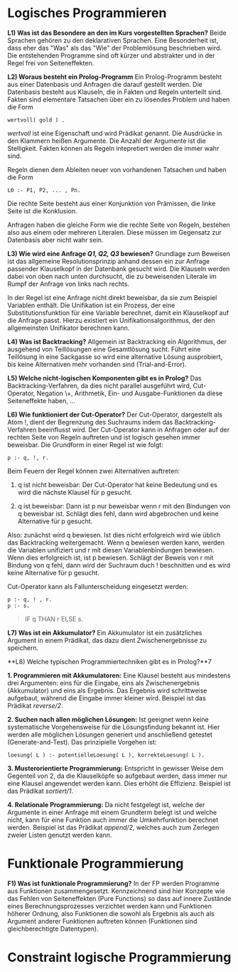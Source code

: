 # Logisches Programmieren

**L1) Was ist das Besondere an den im Kurs vorgestellten Sprachen?**
Beide Sprachen gehören zu den deklarativen Sprachen. Eine Besonderheit ist, dass eher das "Was" als das "Wie" der Problemlösung beschrieben wird. Die entstehenden Programme sind oft kürzer und abstrakter und in der Regel frei von Seiteneffekten.

**L2) Woraus besteht ein Prolog-Programm**
Ein Prolog-Programm besteht aus einer Datenbasis und Anfragen die darauf gestellt werden. Die Datenbasis besteht aus Klauseln, die in Fakten und Regeln unterteilt sind. Fakten sind elementare Tatsachen über ein zu lösendes Problem und haben die Form

	wertvoll( gold ) .

*wertvoll* ist eine Eigenschaft und wird Prädikat genannt. Die Ausdrücke in den Klammern heißen Argumente. Die Anzahl der Argumente ist die Stelligkeit. Fakten können als Regeln intepretiert werden die immer wahr sind.

Regeln dienen dem Ableiten neuer von vorhandenen Tatsachen und haben die Form

	L0 :- P1, P2, ... , Pn.

Die rechte Seite besteht aus einer Konjunktion von Prämissen, die linke Seite ist die Konklusion.

Anfragen haben die gleiche Form wie die rechte Seite von Regeln, bestehen also aus einem oder mehreren Literalen. Diese müssen im Gegensatz zur Datenbasis aber nicht wahr sein.

**L3) Wie wird eine Anfrage *Q1, Q2, Q3* bewiesen?**
Grundlage zum Beweisen ist das allgemeine Resolutionsprinzip anhand dessen ein zur Anfrage passender Klauselkopf in der Datenbank gesucht wird. Die Klauseln werden dabei von oben nach unten durchsucht, die zu beweisenden Literale im Rumpf der Anfrage von links nach rechts.

In der Regel ist eine Anfrage nicht direkt beweisbar, da sie zum Beispiel Variablen enthält. Die Unifikation ist ein Prozess, der eine Substitutionsfunktion für eine Variable berechnet, damit ein Klauselkopf auf die Anfrage passt. Hierzu existiert ein Unifikationsalgorithmus, der den allgemeinsten Unifikator berechnen kann.

**L4) Was ist Backtracking?**
Allgemein ist Backtracking ein Algorithmus, der ausgehend von Teillösungen eine Gesamtlösung sucht. Führt eine Teillösung in eine Sackgasse so wird eine alternative Lösung ausprobiert, bis keine Alternativen mehr vorhanden sind (Trial-and-Error).

**L5) Welche nicht-logischen Komponenten gibt es in Prolog?**
Das Backtracking-Verfahren, da dies nicht parallel ausgeführt wird, Cut-Operator, Negation \\+, Arithmetik, Ein- und Ausgabe-Funktionen da diese Seiteneffekte haben, ...

**L6) Wie funktioniert der Cut-Operator?**
Der Cut-Operator, dargestellt als Atom !, dient der Begrenzung des Suchraums indem das Backtracking-Verfahren beeinflusst wird. Der Cut-Operator kann in Anfragen oder auf der rechten Seite von Regeln auftreten und ist logisch gesehen immer beweisbar. Die Grundform in einer Regel ist wie folgt:

	p :- q, !, r.

Beim Feuern der Regel können zwei Alternativen auftreten:

1. q ist nicht beweisbar: Der Cut-Operator hat keine Bedeutung und es wird die nächste Klausel für p gesucht.

2. q ist beweisbar: Dann ist p nur beweisbar wenn r mit den Bindungen von q beweisbar ist. Schlägt dies fehl, dann wird abgebrochen und keine Alternative für p gesucht.

Also: zunächst wird q bewiesen. Ist dies nicht erfolgreich wird wie üblich das Backtracking weitergemacht. Wenn q bewiesen werden kann, werden die Variablen unifiziert und r mit diesen Variablenbindungen bewiesen. Wenn dies erfolgreich ist, ist p bewiesen. Schlägt der Beweis von r mit Bindung von q fehl, dann wird der Suchraum duch ! beschnitten und es wird keine Alternative für p gesucht.

Cut-Operator kann als Fallunterscheidung eingesetzt werden:

	p :- q, ! , r.
	p :- s.

> IF q THAN r ELSE s.

**L7) Was ist ein Akkumulator?**
Ein Akkumulator ist ein zusätzliches Argument in einem Prädikat, das dazu dient Zwischenergebnisse zu speichern.

**L8) Welche typischen Programmiertechniken gibt es in Prolog?**7

**1. Programmieren mit Akkumulatoren:** Eine Klausel besteht aus mindestens drei Argumenten: eins für die Eingabe, eins als Zwischenergebnis (Akkumulator) und eins als Ergebnis. Das Ergebnis wird schrittweise aufgebaut, während die Eingabe immer kleiner wird. Beispiel ist das Prädikat *reverse/2*.

**2. Suchen nach allen möglichen Lösungen:** Ist geeignet wenn keine systematische Vorgehensweise für die Lösungsfindung bekannt ist. Hier werden alle möglichen Lösungen generiert und anschließend getestet (Generate-and-Test). Das prinzipielle Vorgehen ist:

	loesung( L ) :- potentielleLoesung( L ), korrekteLoesung( L ). 

**3. Musterorientierte Programmierung:** Entspricht in gewisser Weise dem Gegenteil von 2, da die Klauselköpfe so aufgebaut werden, dass immer nur eine Klausel angewendet werden kann. Dies erhöht die Effizienz. Beispiel ist das Prädikat *sortiert/1*.

**4. Relationale Programmierung:** Da nicht festgelegt ist, welche der Argumente in einer Anfrage mit einem Grundterm belegt ist und welche nicht, kann für eine Funktion auch immer die Umkehrfunktion berechnet werden. Beispiel ist das Prädikat *append/2*, welches auch zum Zerlegen zweier Listen genutzt werden kann.

# Funktionale Programmierung
**F1) Was ist funktionale Programmierung?**
In der FP werden Programme aus Funktionen zusammengesetzt. Kennzeichnend sind hier Konzepte wie das Fehlen von Seiteneffekten (Pure Functions) so dass auf innere Zustände eines Berechnungsprozesses verzichtet werden kann und Funktionen höherer Ordnung, also Funktionen die sowohl als Ergebnis als auch als Argument anderer Funktionen auftreten können (Funktionen sind gleichberechtigte Datentypen).

# Constraint logische Programmierung
